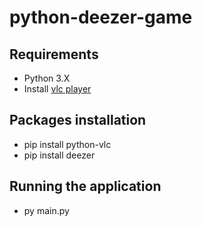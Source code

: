 # python-deezer-game

## Requirements

* Python 3.X
* Install [vlc player](https://www.videolan.org/vlc)

## Packages installation

* pip install python-vlc
* pip install deezer

## Running the application

* py main.py
